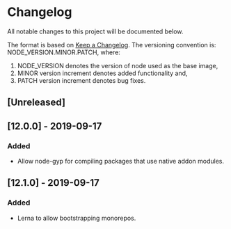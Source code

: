# Changelog
All notable changes to this project will be documented below.

The format is based on [Keep a Changelog](https://keepachangelog.com/en/1.0.0/).
The versioning convention is: NODE_VERSION.MINOR.PATCH, where:
1. NODE_VERSION denotes the version of node used as the base image,
2. MINOR version increment denotes added functionality and,
3. PATCH version increment denotes bug fixes.

## [Unreleased]

## [12.0.0] - 2019-09-17
### Added
- Allow node-gyp for compiling packages that use native addon modules.

## [12.1.0] - 2019-09-17
### Added
- Lerna to allow bootstrapping monorepos.